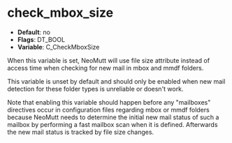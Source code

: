 # check_mbox_size

- **Default**: no
- **Flags**: DT_BOOL
- **Variable**: C_CheckMboxSize

When this variable is set, NeoMutt will use file size attribute instead of
access time when checking for new mail in mbox and mmdf folders.

This variable is unset by default and should only be enabled when
new mail detection for these folder types is unreliable or doesn't work.

Note that enabling this variable should happen before any "mailboxes"
directives occur in configuration files regarding mbox or mmdf folders
because NeoMutt needs to determine the initial new mail status of such a
mailbox by performing a fast mailbox scan when it is defined.
Afterwards the new mail status is tracked by file size changes.
